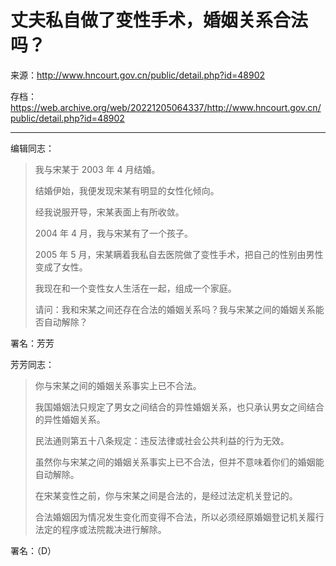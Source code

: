 # 丈夫私自做了变性手术，婚姻关系合法吗？

来源：<http://www.hncourt.gov.cn/public/detail.php?id=48902>

存档：<https://web.archive.org/web/20221205064337/http://www.hncourt.gov.cn/public/detail.php?id=48902>

---

编辑同志：

> 我与宋某于 2003 年 4 月结婚。
>
> 结婚伊始，我便发现宋某有明显的女性化倾向。
>
> 经我说服开导，宋某表面上有所收敛。
>
> 2004 年 4 月，我与宋某有了一个孩子。
>
> 2005 年 5 月，宋某瞒着我私自去医院做了变性手术，把自己的性别由男性变成了女性。
>
> 我现在和一个变性女人生活在一起，组成一个家庭。
>
> 请问：我和宋某之间还存在合法的婚姻关系吗？我与宋某之间的婚姻关系能否自动解除？

署名：芳芳

芳芳同志：

> 你与宋某之间的婚姻关系事实上已不合法。
>
> 我国婚姻法只规定了男女之间结合的异性婚姻关系，也只承认男女之间结合的异性婚姻关系。
>
> 民法通则第五十八条规定：违反法律或社会公共利益的行为无效。
>
> 虽然你与宋某之间的婚姻关系事实上已不合法，但并不意味着你们的婚姻能自动解除。
>
> 在宋某变性之前，你与宋某之间是合法的，是经过法定机关登记的。
>
> 合法婚姻因为情况发生变化而变得不合法，所以必须经原婚姻登记机关履行法定的程序或法院裁决进行解除。

署名：（D）
